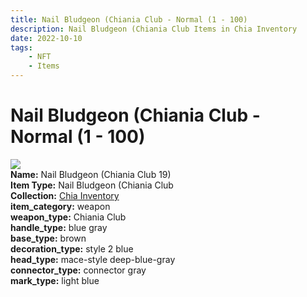 ```yaml
---
title: Nail Bludgeon (Chiania Club - Normal (1 - 100)
description: Nail Bludgeon (Chiania Club Items in Chia Inventory
date: 2022-10-10
tags:
    - NFT
    - Items
---
```


# Nail Bludgeon (Chiania Club - Normal (1 - 100)
<div class="item_thumbnail">
<img loading="lazy" src="https://bafybeigp6t3mrhxbxi4djgdyhgckepflzi7czkcxkro3b6kpxnsgihnm5m.ipfs.nftstorage.link/19.gif"><br/>
<div><strong>Name:</strong> Nail Bludgeon (Chiania Club 19)</div>
<div><strong>Item Type:</strong> Nail Bludgeon (Chiania Club</div>
<div><strong>Collection:</strong> <a href="https://www.spacescan.io/xch/nft/collection/col1ucr852c8uzgemuashmz65kmnt2nn4wuhecevrwhtkk72ukfc5c7s6wn3sj">Chia Inventory</a></div>
<div><strong>item_category:</strong> weapon</div>
<div><strong>weapon_type:</strong> Chiania Club</div>
<div><strong>handle_type:</strong> blue gray</div>
<div><strong>base_type:</strong> brown</div>
<div><strong>decoration_type:</strong> style 2 blue</div>
<div><strong>head_type:</strong> mace-style deep-blue-gray</div>
<div><strong>connector_type:</strong> connector gray</div>
<div><strong>mark_type:</strong> light blue</div>
</div>


